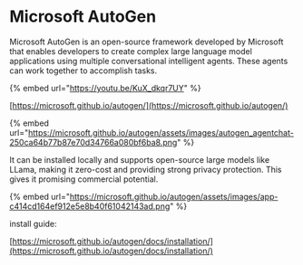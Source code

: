 # Microsoft AutoGen

Microsoft AutoGen is an open-source framework developed by Microsoft that enables developers to create complex large language model applications using multiple conversational intelligent agents. These agents can work together to accomplish tasks.

{% embed url="https://youtu.be/KuX_dkqr7UY" %}

[https://microsoft.github.io/autogen/](https://microsoft.github.io/autogen/)

{% embed url="https://microsoft.github.io/autogen/assets/images/autogen_agentchat-250ca64b77b87e70d34766a080bf6ba8.png" %}

It can be installed locally and supports open-source large models like LLama, making it zero-cost and providing strong privacy protection. This gives it promising commercial potential.



{% embed url="https://microsoft.github.io/autogen/assets/images/app-c414cd164ef912e5e8b40f61042143ad.png" %}

install guide:

[https://microsoft.github.io/autogen/docs/installation/](https://microsoft.github.io/autogen/docs/installation/)

